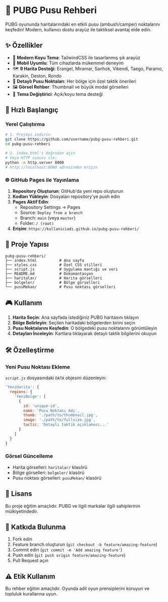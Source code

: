 # 🎯 PUBG Pusu Rehberi

PUBG oyununda haritalarındaki en etkili pusu (ambush/camper) noktalarını keşfedin! Modern, kullanıcı dostu arayüz ile taktiksel avantaj elde edin.

## ✨ Özellikler

- 🎨 **Modern Koyu Tema**: TailwindCSS ile tasarlanmış şık arayüz
- 📱 **Mobil Uyumlu**: Tüm cihazlarda mükemmel deneyim
- 🗺️ **9 Harita Desteği**: Erangel, Miramar, Sanhok, Vikendi, Taego, Paramo, Karakin, Deston, Rondo
- 🎯 **Detaylı Pusu Noktaları**: Her bölge için özel taktik önerileri
- 🖼️ **Görsel Rehber**: Thumbnail ve büyük modal görselleri
- 🌙 **Tema Değiştirici**: Açık/koyu tema desteği

## 🚀 Hızlı Başlangıç

### Yerel Çalıştırma
```bash
# 1. Projeyi indirin
git clone https://github.com/username/pubg-pusu-rehberi.git
cd pubg-pusu-rehberi

# 2. index.html'i doğrudan açın
# Veya HTTP sunucu ile:
python -m http.server 8000
# http://localhost:8000 adresinden erişin
```

### 🌐 GitHub Pages ile Yayınlama

1. **Repository Oluşturun**: GitHub'da yeni repo oluşturun
2. **Kodları Yükleyin**: Dosyaları repository'ye push edin
3. **Pages Aktif Edin**: 
   - Repository Settings → Pages
   - Source: `Deploy from a branch`
   - Branch: `main` (veya `master`)
   - Folder: `/ (root)`
4. **Erişim**: `https://kullaniciadi.github.io/pubg-pusu-rehberi/`

## 📁 Proje Yapısı

```
pubg-pusu-rehberi/
├── index.html          # Ana sayfa
├── styles.css          # Özel CSS stilleri  
├── script.js           # Uygulama mantığı ve veri
├── README.md           # Dokümantasyon
├── haritalar/          # Harita görselleri
├── bolgeler/           # Bölge görselleri
└── pusuMekan/          # Pusu noktası görselleri
```

## 🎮 Kullanım

1. **Harita Seçin**: Ana sayfada istediğiniz PUBG haritasını tıklayın
2. **Bölge Belirleyin**: Seçilen haritadaki bölgelerden birini seçin  
3. **Pusu Noktalarını Keşfedin**: O bölgedeki pusu noktalarını görüntüleyin
4. **Detayları İnceleyin**: Kartlara tıklayarak detaylı taktik bilgilerini okuyun

## 🛠️ Özelleştirme

### Yeni Pusu Noktası Ekleme
`script.js` dosyasındaki `DATA` objesini düzenleyin:

```javascript
'YeniHarita': {
  regions: {
    'YeniBolge': [
      {
        id: 'unique-id',
        name: 'Pusu Noktası Adı',
        thumb: './path/to/thumbnail.jpg',
        image: './path/to/fullsize.jpg', 
        tactic: 'Detaylı taktik açıklaması...'
      }
    ]
  }
}
```

### Görsel Güncelleme
- Harita görselleri: `haritalar/` klasörü
- Bölge görselleri: `bolgeler/` klasörü  
- Pusu noktası görselleri: `pusuMekan/` klasörü

## 📝 Lisans

Bu proje eğitim amaçlıdır. PUBG ve ilgili markalar ilgili sahiplerinin mülkiyetindedir.

## 🤝 Katkıda Bulunma

1. Fork edin
2. Feature branch oluşturun (`git checkout -b feature/amazing-feature`)
3. Commit edin (`git commit -m 'Add amazing feature'`) 
4. Push edin (`git push origin feature/amazing-feature`)
5. Pull Request açın

## ⚠️ Etik Kullanım

Bu rehber eğitim amaçlıdır. Oyunda adil oyun prensiplerini koruyun ve topluluk kurallarına uyun.
